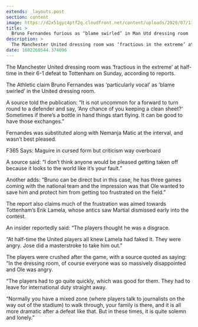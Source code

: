 ```yaml
--- 
extends: _layouts.post 
section: content 
image: https://d2x51gyc4ptf2q.cloudfront.net/content/uploads/2020/07/11082839/Bruno-fernandes-Manchester-United-7.jpg 
title: > 
  Bruno Fernandes furious as ‘blame swirled’ in Man Utd dressing room 
description: > 
  The Manchester United dressing room was ‘fractious in the extreme’ at half-time in their 6-1 defeat to Tottenham on Sunday, according to reports.The Athletic claim Bruno Fernandes was ‘particularly vocal’ as ‘blame swirled’ in the United dressing room.It can be good to have those exchanges.”Fernandes was substituted along with Nemanja Matic at the interval, and wasn’t best pleased.“At half-time the United players all knew Lamela had faked it.Jose did a masterstroke to take him out.”The players were crushed after the game, with a source quoted as saying: “In the dressing room, of course everyone was so massively disappointed and Ole was angry. 
date: 1602260544.374096 
--- 
```

The Manchester United dressing room was ‘fractious in the extreme’ at half-time in their 6-1 defeat to Tottenham on Sunday, according to reports.

The Athletic claim Bruno Fernandes was ‘particularly vocal’ as ‘blame swirled’ in the United dressing room.

A source told the publication: “It is not uncommon for a forward to turn round to a defender and say, ‘Any chance of you keeping a clean sheet?’ Sometimes if there’s a bottle in hand things start flying. It can be good to have those exchanges.”

Fernandes was substituted along with Nemanja Matic at the interval, and wasn’t best pleased.

F365 Says: Maguire in cursed form but criticism way overboard

A source said: “I don’t think anyone would be pleased getting taken off because it looks to the world like it’s your fault.”

Another adds: “Bruno can be direct but in this case, he has three games coming with the national team and the impression was that Ole wanted to save him and protect him from getting too frustrated on the field.”

The report also claims much of the frustration was aimed towards Tottenham’s Erik Lamela, whose antics saw Martial dismissed early into the contest.

An insider reportedly said: “The players thought he was a disgrace.

“At half-time the United players all knew Lamela had faked it. They were angry. Jose did a masterstroke to take him out.”

The players were crushed after the game, with a source quoted as saying: “In the dressing room, of course everyone was so massively disappointed and Ole was angry.

“The players had to go quite quickly, which was good for them. They had to leave for international duty straight away.

“Normally you have a mixed zone (where players talk to journalists on the way out of the stadium) to walk through, your family is there, and it is all more dramatic after a defeat like that. But in these times, it is quite solemn and lonely.”
